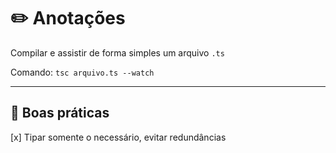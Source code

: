 # :pencil2: Anotações

Compilar e assistir de forma simples um arquivo `.ts`

Comando: `tsc arquivo.ts --watch`

---

## :notebook: Boas práticas

[x] Tipar somente o necessário, evitar redundâncias
